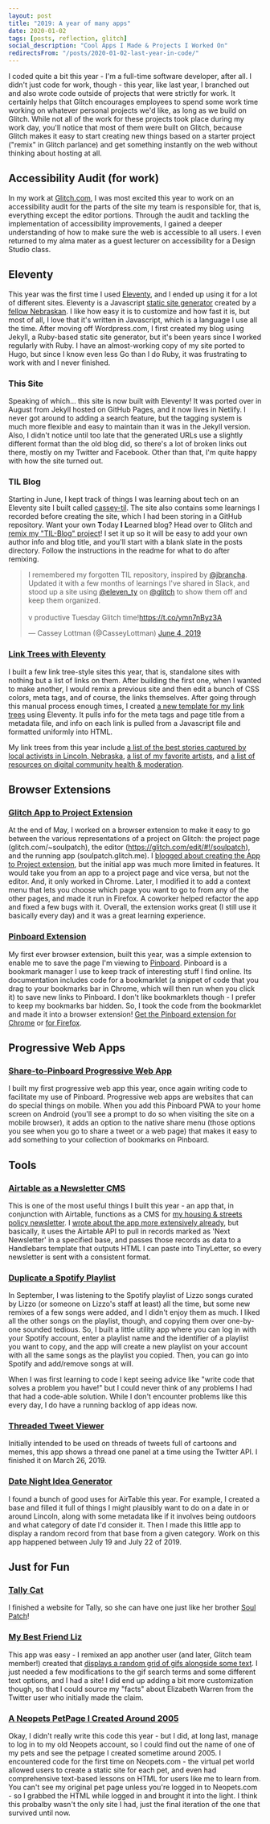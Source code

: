 ```yaml
---
layout: post
title: "2019: A year of many apps"
date: 2020-01-02
tags: [posts, reflection, glitch]
social_description: "Cool Apps I Made & Projects I Worked On"
redirectsFrom: "/posts/2020-01-02-last-year-in-code/"
---
```


I coded quite a bit this year - I'm a full-time software developer, after all. I didn't just code for work, though - this year, like last year, I branched out and also wrote code outside of projects that were strictly for work. It certainly helps that Glitch encourages employees to spend some work time working on whatever personal projects we'd like, as long as we build on Glitch. While not all of the work for these projects took place during my work day, you'll notice that most of them were built on Glitch, because Glitch makes it easy to start creating new things based on a starter project ("remix" in Glitch parlance) and get something instantly on the web without thinking about hosting at all.

## Accessibility Audit (for work)

In my work at [Glitch.com](https://glitch.com), I was most excited this year to work on an accessibility audit for the parts of the site my team is responsible for, that is, everything except the editor portions. Through the audit and tackling the implementation of accessibility improvements, I gained a deeper understanding of how to make sure the web is accessible to all users. I even returned to my alma mater as a guest lecturer on accessibility for a Design Studio class.

## Eleventy

This year was the first time I used [Eleventy](https://www.11ty.dev/docs/), and I ended up using it for a lot of different sites. Eleventy is a Javascript [static site generator](https://davidwalsh.name/introduction-static-site-generators) created by a [fellow Nebraskan](https://twitter.com/zachleat). I like how easy it is to customize and how fast it is, but most of all, I love that it's written in Javascript, which is a language I use all the time. After moving off Wordpress.com, I first created my blog using Jekyll, a Ruby-based static site generator, but it's been years since I worked regularly with Ruby. I have an almost-working copy of my site ported to Hugo, but since I know even less Go than I do Ruby, it was frustrating to work with and I never finished.

### This Site

Speaking of which... this site is now built with Eleventy! It was ported over in August from Jekyll hosted on GitHub Pages, and it now lives in Netlify. I never got around to adding a search feature, but the tagging system is much more flexible and easy to maintain than it was in the Jekyll version. Also, I didn't notice until too late that the generated URLs use a slightly different format than the old blog did, so there's a lot of broken links out there, mostly on my Twitter and Facebook. Other than that, I'm quite happy with how the site turned out.

### TIL Blog

Starting in June, I kept track of things I was learning about tech on an Eleventy site I built called [cassey-til](http://cassey-til.glitch.me/). The site also contains some learnings I recorded before creating the site, which I had been storing in a GitHub repository. Want your own **T**oday **I** **L**earned blog? Head over to Glitch and [remix my "TIL-Blog" project](https://glitch.com/~til-blog/)! I set it up so it will be easy to add your own author info and blog title, and you'll start with a blank slate in the posts directory. Follow the instructions in the readme for what to do after remixing.

<blockquote class="twitter-tweet"><p lang="en" dir="ltr">I remembered my forgotten TIL repository, inspired by <a href="https://twitter.com/jbrancha?ref_src=twsrc%5Etfw">@jbrancha</a>. Updated it with a few months of learnings I&#39;ve shared in Slack, and stood up a site using <a href="https://twitter.com/eleven_ty?ref_src=twsrc%5Etfw">@eleven_ty</a> on <a href="https://twitter.com/glitch?ref_src=twsrc%5Etfw">@glitch</a> to show them off and keep them organized. <br><br>v productive Tuesday Glitch time!<a href="https://t.co/ymn7nByz3A">https://t.co/ymn7nByz3A</a></p>&mdash; Cassey Lottman (@CasseyLottman) <a href="https://twitter.com/CasseyLottman/status/1135987812258463744?ref_src=twsrc%5Etfw">June 4, 2019</a></blockquote> <script async src="https://platform.twitter.com/widgets.js" charset="utf-8"></script>

### [Link Trees with Eleventy](https://glitch.com/~link-tree-11ty)

I built a few link tree-style sites this year, that is, standalone sites with nothing but a list of links on them. After building the first one, when I wanted to make another, I would remix a previous site and then edit a bunch of CSS colors, meta tags, and of course, the links themselves. After going through this manual process enough times, I created [a new template for my link trees](https://glitch.com/~link-tree-11ty) using Eleventy. It pulls info for the meta tags and page title from a metadata file, and info on each link is pulled from a Javascript file and formatted uniformly into HTML.

My link trees from this year include [a list of the best stories captured by local activists in Lincoln, Nebraska](https://lincoln-politics.glitch.me/), [a list of my favorite artists](https://art-i-like.glitch.me/), and [a list of resources on digital community health & moderation](https://casseys-community-health-resources.glitch.me/).

## Browser Extensions

### [Glitch App to Project Extension](https://glitch.com/~app-to-project-extension)

At the end of May, I worked on a browser extension to make it easy to go between the various representations of a project on Glitch: the project page (glitch.com/~soulpatch), the editor (https://glitch.com/edit/#!/soulpatch), and the running app (soulpatch.glitch.me). I [blogged about creating the App to Project extension](/glitch-app-to-project-ext/), but the initial app was much more limited in features. It would take you from an app to a project page and vice versa, but not the editor. And, it only worked in Chrome. Later, I modified it to add a context menu that lets you choose which page you want to go to from any of the other pages, and made it run in Firefox. A coworker helped refactor the app and fixed a few bugs with it. Overall, the extension works great (I still use it basically every day) and it was a great learning experience.

### [Pinboard Extension](https://pinboard-extension.glitch.me/)

My first ever browser extension, built this year, was a simple extension to enable me to save the page I'm viewing to [Pinboard](https://pinboard.in). Pinboard is a bookmark manager I use to keep track of interesting stuff I find online. Its documentation includes code for a bookmarklet (a snippet of code that you drag to your bookmarks bar in Chrome, which will then run when you click it) to save new links to Pinboard. I don't like bookmarklets though - I prefer to keep my bookmarks bar hidden. So, I took the code from the bookmarklet and made it into a browser extension! [Get the Pinboard extension for Chrome](https://chrome.google.com/webstore/detail/pinboard-it/mafapkanfcjklkaloepbphjpmfefobbj) or [for Firefox](https://addons.mozilla.org/en-US/firefox/addon/add-to-pinboard/).

## Progressive Web Apps

### [Share-to-Pinboard Progressive Web App](https://pinboard-pwa.glitch.me/)

I built my first progressive web app this year, once again writing code to facilitate my use of Pinboard. Progressive web apps are websites that can do special things on mobile. When you add this Pinboard PWA to your home screen on Android (you'll see a prompt to do so when visiting the site on a mobile browser), it adds an option to the native share menu (those options you see when you go to share a tweet or a web page) that makes it easy to add something to your collection of bookmarks on Pinboard.

## Tools

### [Airtable as a Newsletter CMS](https://airtable-newsletter-cms.glitch.me/)

This is one of the most useful things I built this year - an app that, in conjunction with Airtable, functions as a CMS for [my housing & streets policy newsletter](https://tinyletter.com/cassey). I [wrote about the app more extensively already](https://dev.to/casseylottman/building-a-mini-cms-with-node-handlebars-and-airtable-128p), but basically, it uses the Airtable API to pull in records marked as 'Next Newsletter' in a specified base, and passes those records as data to a Handlebars template that outputs HTML I can paste into TinyLetter, so every newsletter is sent with a consistent format.

### [Duplicate a Spotify Playlist](https://copy-spotify-playlist.glitch.me/)

In September, I was listening to the Spotify playlist of Lizzo songs curated by Lizzo (or someone on Lizzo's staff at least) all the time, but some new remixes of a few songs were added, and I didn't enjoy them as much. I liked all the other songs on the playlist, though, and copying them over one-by-one sounded tedious. So, I built a little utility app where you can log in with your Spotify account, enter a playlist name and the identifier of a playlist you want to copy, and the app will create a new playlist on your account with all the same songs as the playlist you copied. Then, you can go into Spotify and add/remove songs at will.

When I was first learning to code I kept seeing advice like "write code that solves a problem you have!" but I could never think of any problems I had that had a code-able solution. While I don't encounter problems like this every day, I do have a running backlog of app ideas now.

### [Threaded Tweet Viewer](https://tweet-thread-show.glitch.me/)

Initially intended to be used on threads of tweets full of cartoons and memes, this app shows a thread one panel at a time using the Twitter API. I finished it on March 26, 2019.

### [Date Night Idea Generator](https://lnk-dates.glitch.me/)

I found a bunch of good uses for AirTable this year. For example, I created a base and filled it full of things I might plausibly want to do on a date in or around Lincoln, along with some metadata like if it involves being outdoors and what category of date I'd consider it. Then I made this little app to display a random record from that base from a given category. Work on this app happened between July 19 and July 22 of 2019.

## Just for Fun

### [Tally Cat](https://tally-cat.glitch.me/)

I finished a website for Tally, so she can have one just like her brother [Soul Patch](https://soulpatch.glitch.me)!

### [My Best Friend Liz](https://best-friend-liz.glitch.me/)

This app was easy - I remixed an app another user (and later, Glitch team member!) created that [displays a random grid of gifs alongside some text](http://celebrate.glitch.me/). I just needed a few modifications to the gif search terms and some different text options, and I had a site! I did end up adding a bit more customization though, so that I could source my "facts" about Elizabeth Warren from the Twitter user who initially made the claim.

### [A Neopets PetPage I Created Around 2005](https://dearlisathegreat.glitch.me/)

Okay, I didn't really write this code this year - but I did, at long last, manage to log in to my old Neopets account, so I could find out the name of one of my pets and see the petpage I created sometime around 2005. I encountered code for the first time on Neopets.com - the virtual pet world allowed users to create a static site for each pet, and even had comprehensive text-based lessons on HTML for users like me to learn from. You can't see my original pet page unless you're logged in to Neopets.com - so I grabbed the HTML while logged in and brought it into the light. I think this probalby wasn't the only site I had, just the final iteration of the one that survived until now.
